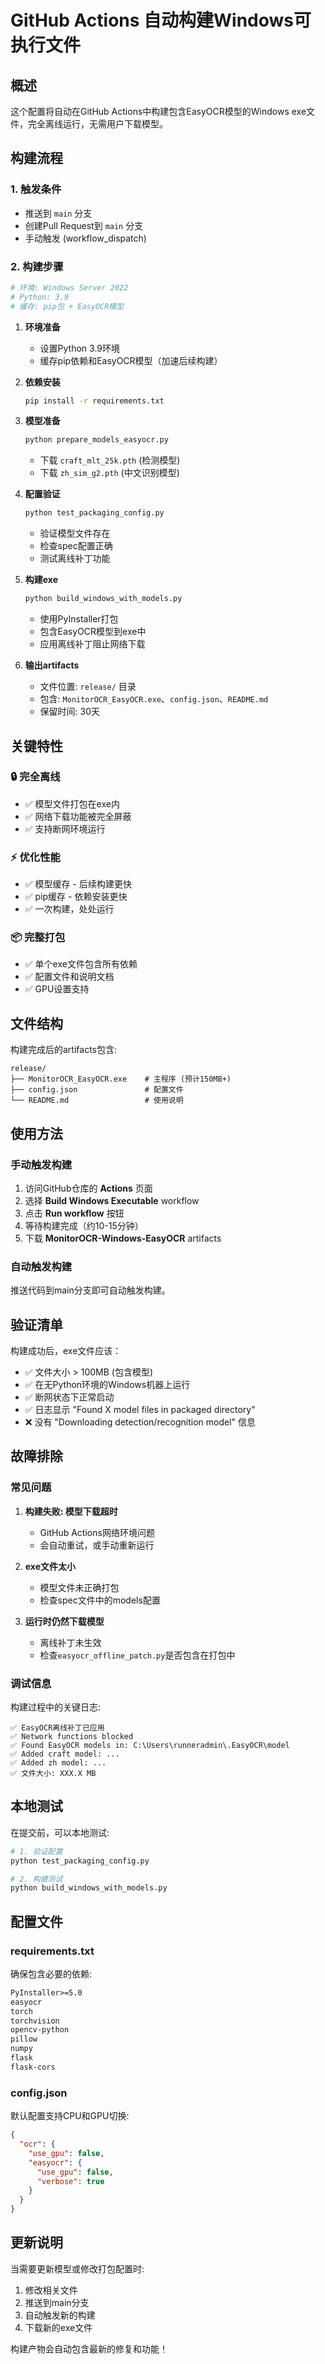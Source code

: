# GitHub Actions 自动构建Windows可执行文件

## 概述

这个配置将自动在GitHub Actions中构建包含EasyOCR模型的Windows exe文件，完全离线运行，无需用户下载模型。

## 构建流程

### 1. **触发条件**
- 推送到 `main` 分支
- 创建Pull Request到 `main` 分支  
- 手动触发 (workflow_dispatch)

### 2. **构建步骤**

```yaml
# 环境: Windows Server 2022
# Python: 3.9
# 缓存: pip包 + EasyOCR模型
```

1. **环境准备**
   - 设置Python 3.9环境
   - 缓存pip依赖和EasyOCR模型（加速后续构建）

2. **依赖安装**
   ```bash
   pip install -r requirements.txt
   ```

3. **模型准备**
   ```bash
   python prepare_models_easyocr.py
   ```
   - 下载 `craft_mlt_25k.pth` (检测模型)
   - 下载 `zh_sim_g2.pth` (中文识别模型)

4. **配置验证**
   ```bash
   python test_packaging_config.py
   ```
   - 验证模型文件存在
   - 检查spec配置正确
   - 测试离线补丁功能

5. **构建exe**
   ```bash
   python build_windows_with_models.py
   ```
   - 使用PyInstaller打包
   - 包含EasyOCR模型到exe中
   - 应用离线补丁阻止网络下载

6. **输出artifacts**
   - 文件位置: `release/` 目录
   - 包含: `MonitorOCR_EasyOCR.exe`、`config.json`、`README.md`
   - 保留时间: 30天

## 关键特性

### 🔒 **完全离线**
- ✅ 模型文件打包在exe内
- ✅ 网络下载功能被完全屏蔽
- ✅ 支持断网环境运行

### ⚡ **优化性能**
- ✅ 模型缓存 - 后续构建更快
- ✅ pip缓存 - 依赖安装更快
- ✅ 一次构建，处处运行

### 📦 **完整打包**
- ✅ 单个exe文件包含所有依赖
- ✅ 配置文件和说明文档
- ✅ GPU设置支持

## 文件结构

构建完成后的artifacts包含:

```
release/
├── MonitorOCR_EasyOCR.exe    # 主程序 (预计150MB+)
├── config.json               # 配置文件
└── README.md                 # 使用说明
```

## 使用方法

### 手动触发构建

1. 访问GitHub仓库的 **Actions** 页面
2. 选择 **Build Windows Executable** workflow
3. 点击 **Run workflow** 按钮
4. 等待构建完成（约10-15分钟）
5. 下载 **MonitorOCR-Windows-EasyOCR** artifacts

### 自动触发构建

推送代码到main分支即可自动触发构建。

## 验证清单

构建成功后，exe文件应该：

- ✅ 文件大小 > 100MB (包含模型)
- ✅ 在无Python环境的Windows机器上运行
- ✅ 断网状态下正常启动
- ✅ 日志显示 "Found X model files in packaged directory"
- ❌ 没有 "Downloading detection/recognition model" 信息

## 故障排除

### 常见问题

1. **构建失败: 模型下载超时**
   - GitHub Actions网络环境问题
   - 会自动重试，或手动重新运行

2. **exe文件太小**
   - 模型文件未正确打包
   - 检查spec文件中的models配置

3. **运行时仍然下载模型**
   - 离线补丁未生效
   - 检查`easyocr_offline_patch.py`是否包含在打包中

### 调试信息

构建过程中的关键日志:
```
✅ EasyOCR离线补丁已应用
✅ Network functions blocked
✅ Found EasyOCR models in: C:\Users\runneradmin\.EasyOCR\model
✅ Added craft model: ...
✅ Added zh model: ...
✅ 文件大小: XXX.X MB
```

## 本地测试

在提交前，可以本地测试:

```bash
# 1. 验证配置
python test_packaging_config.py

# 2. 构建测试
python build_windows_with_models.py
```

## 配置文件

### requirements.txt
确保包含必要的依赖:
```txt
PyInstaller>=5.0
easyocr
torch
torchvision
opencv-python
pillow
numpy
flask
flask-cors
```

### config.json
默认配置支持CPU和GPU切换:
```json
{
  "ocr": {
    "use_gpu": false,
    "easyocr": {
      "use_gpu": false,
      "verbose": true
    }
  }
}
```

## 更新说明

当需要更新模型或修改打包配置时:

1. 修改相关文件
2. 推送到main分支
3. 自动触发新的构建
4. 下载新的exe文件

构建产物会自动包含最新的修复和功能！
